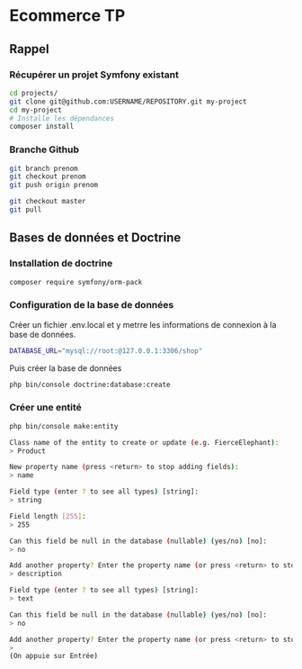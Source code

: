 # Ecommerce TP

## Rappel

### Récupérer un projet Symfony existant
```bash
cd projects/
git clone git@github.com:USERNAME/REPOSITORY.git my-project
cd my-project
# Installe les dépendances
composer install
```

### Branche Github

```bash
git branch prenom
git checkout prenom
git push origin prenom
```
```bash
git checkout master 
git pull
```

## Bases de données et Doctrine

### Installation de doctrine
```bash
composer require symfony/orm-pack
```

### Configuration de la base de données
Créer un fichier .env.local et y metrre les informations de connexion à la base de données.
```bash
DATABASE_URL="mysql://root:@127.0.0.1:3306/shop"
```
Puis créer la base de données
```bash
php bin/console doctrine:database:create
```

### Créer une entité
```bash
php bin/console make:entity

Class name of the entity to create or update (e.g. FierceElephant):
> Product

New property name (press <return> to stop adding fields):
> name

Field type (enter ? to see all types) [string]:
> string

Field length [255]:
> 255

Can this field be null in the database (nullable) (yes/no) [no]:
> no

Add another property? Enter the property name (or press <return> to stop adding fields):
> description

Field type (enter ? to see all types) [string]:
> text

Can this field be null in the database (nullable) (yes/no) [no]:
> no

Add another property? Enter the property name (or press <return> to stop adding fields):
>
(On appuie sur Entrée)
```